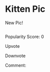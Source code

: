 Kitten Pic
==========

New Pic!

<img src="" class="cat-pic" />

Popularity Score: <span class="score">0</span>

Upvote

Downvote

Comment:

